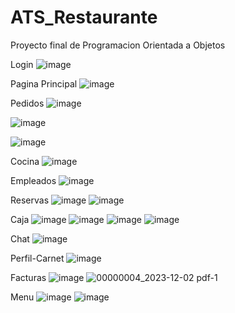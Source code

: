 # ATS_Restaurante
Proyecto final de Programacion Orientada a Objetos


Login
![image](https://github.com/Benji379/ATS_Restaurante/assets/108637204/61509242-2af4-49cf-9ffc-0141b528630e)

Pagina Principal
![image](https://github.com/Benji379/ATS_Restaurante/assets/108637204/ef129632-9adb-4bac-b30f-3709c96a7ce5)

Pedidos
![image](https://github.com/Benji379/ATS_Restaurante/assets/108637204/a37cfca9-3b6f-4d92-b9c4-bf865c600ea3)

![image](https://github.com/Benji379/ATS_Restaurante/assets/108637204/bcf06f6d-c0fe-4fa2-8c66-fc9ec70f25f0)

![image](https://github.com/Benji379/ATS_Restaurante/assets/108637204/c8b7b570-7e95-421c-9af7-560808e576bd)


Cocina
![image](https://github.com/Benji379/ATS_Restaurante/assets/108637204/902bddf6-b3da-4e18-b0ca-1df8d4b67b14)

Empleados
![image](https://github.com/Benji379/ATS_Restaurante/assets/108637204/3f87919e-d4b5-49fc-a11b-c0a8838b9c62)

Reservas
![image](https://github.com/Benji379/ATS_Restaurante/assets/108637204/d23e53ca-3a2a-4ece-af23-559c493f7a9f)
![image](https://github.com/Benji379/ATS_Restaurante/assets/108637204/4bd1ceec-967c-41fa-a794-a6497f8cbd50)

Caja
![image](https://github.com/Benji379/ATS_Restaurante/assets/108637204/6642a6a2-7b80-4b08-be3c-6bc2defa356f)
![image](https://github.com/Benji379/ATS_Restaurante/assets/108637204/ba109ab8-4b91-42a4-9db1-a32868e8d072)
![image](https://github.com/Benji379/ATS_Restaurante/assets/108637204/b0a946be-da85-42d3-9607-a301fa427c15)
![image](https://github.com/Benji379/ATS_Restaurante/assets/108637204/1b6ca21e-2294-477b-bcd6-b202c2821188)


Chat
![image](https://github.com/Benji379/ATS_Restaurante/assets/108637204/4fe437d3-8fbe-456d-8dc0-bd857b92e4fb)

Perfil-Carnet
![image](https://github.com/Benji379/ATS_Restaurante/assets/108637204/eee9c62c-a56c-49e3-a2a1-53cf2dc6c643)

Facturas
![image](https://github.com/Benji379/ATS_Restaurante/assets/108637204/c7d869d3-ffc9-4295-8860-2d25b976497f)
![00000004_2023-12-02 pdf-1](https://github.com/Benji379/ATS_Restaurante/assets/108637204/551605bc-a68c-496f-9052-7340ec1757bb)

Menu
![image](https://github.com/Benji379/ATS_Restaurante/assets/108637204/ec6bb666-bb8d-48e1-ab09-2cbea4281150)
![image](https://github.com/Benji379/ATS_Restaurante/assets/108637204/6ed4656b-850a-479d-80cd-f648ea97d60c)




